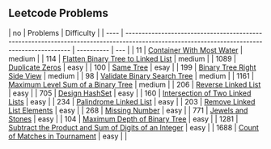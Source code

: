 ## Leetcode Problems

| no   | Problems                                                                                                                                    | Difficulty |
| ---- | ------------------------------------------------------------------------------------------------------------------------------------------- | ---------- | --- |
| 11   | [Container With Most Water](https://leetcode.com/problems/container-with-most-water/)                                                       | medium     |
| 114  | [Flatten Binary Tree to Linked List](https://leetcode.com/problems/flatten-binary-tree-to-linked-list/)                                     | medium     |
| 1089 | [Duplicate Zeros](https://leetcode.com/problems/duplicate-zeros/)                                                                           | easy       |
| 100  | [Same Tree](https://leetcode.com/problems/same-tree/)                                                                                       | esay       |
| 199  | [Binary Tree Right Side View](https://leetcode.com/problems/binary-tree-right-side-view/)                                                   | medium     |
| 98   | [ Validate Binary Search Tree](https://leetcode.com/problemsvalidate-binary-search-tree)                                                    | medium     |
| 1161 | [Maximum Level Sum of a Binary Tree](https://leetcode.com/problems/maximum-level-sum-of-a-binary-tree/)                                     | medium     |
| 206  | [Reverse Linked List](https://leetcode.com/problems/reverse-linked-list/)                                                                   | easy       |
| 705  | [Design HashSet](https://leetcode.com/problems/design-hashset/)                                                                             | easy       |
| 160  | [Intersection of Two Linked Lists](https://leetcode.com/problems/intersection-of-two-linked-lists/)                                         | easy       |
| 234  | [Palindrome Linked List](https://leetcode.com/problems/palindrome-linked-list/)                                                             | easy       |
| 203  | [Remove Linked List Elements](https://leetcode.com/problems/remove-linked-list-elements/)                                                   | easy       |
| 268  | [Missing Number](https://leetcode.com/problems/missing-number/)                                                                             | easy       |
| 771  | [Jewels and Stones](https://leetcode.com/problems/jewels-and-stones/submissions/)                                                           | easy       |
| 104  | [Maximum Depth of Binary Tree](https://leetcode.com/problems/maximum-depth-of-binary-tree/)                                                 | easy       |
| 1281 | [Subtract the Product and Sum of Digits of an Integer](https://leetcode.com/problems/subtract-the-product-and-sum-of-digits-of-an-integer/) | easy       |
| 1688 | [Count of Matches in Tournament](https://leetcode.com/problems/count-of-matches-in-tournament/)                                             | easy       |     |
